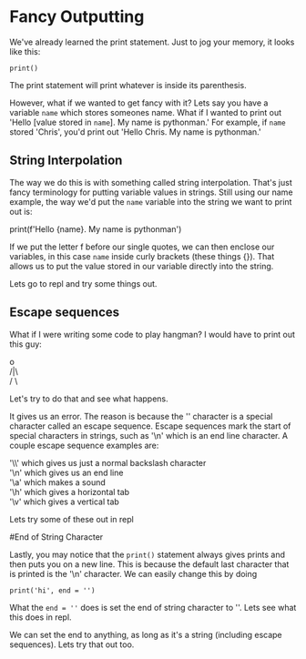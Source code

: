 # Fancy Outputting

We've already learned the print statement. Just to jog your memory, it looks like this:

`print()`

The print statement will print whatever is inside its parenthesis.

However, what if we wanted to get fancy with it? Lets say you have a variable `name` which stores someones name. What if I wanted to print out 'Hello [value stored in `name`]. My name is pythonman.' For example, if `name` stored 'Chris', you'd print out 'Hello Chris. My name is pythonman.'

## String Interpolation

The way we do this is with something called string interpolation. That's just fancy terminology for putting variable values in strings. Still using our name example, the way we'd put the `name` variable into the string we want to print out is:

print(f'Hello {name}. My name is pythonman')

If we put the letter f before our single quotes, we can then enclose our variables, in this case `name` inside curly brackets (these things {}). That allows us to put the value stored in our variable directly into the string.

Lets go to repl and try some things out.

## Escape sequences

What if I were writing some code to play hangman? I would have to print out this guy:

 o                                                                                            
/|\                                                                                           
/ \

Let's try to do that and see what happens.

It gives us an error. The reason is because the '\' character is a special character called an escape sequence. Escape sequences mark the start of special characters in strings, such as '\n' which is an end line character. A couple escape sequence examples are:

'\\\\' which gives us just a normal backslash character                                       
'\n' which gives us an end line                                                               
'\a' which makes a sound                                                                      
'\h' which gives a horizontal tab                                                             
'\v' which gives a vertical tab

Lets try some of these out in repl

#End of String Character

Lastly, you may notice that the `print()` statement always gives prints and then puts you on a new line. This is because the default last character that is printed is the '\n' character. We can easily change this by doing 

`print('hi', end = '')`

What the `end = ''` does is set the end of string character to ''. Lets see what this does in repl.

We can set the end to anything, as long as it's a string (including escape sequences). Lets try that out too.

